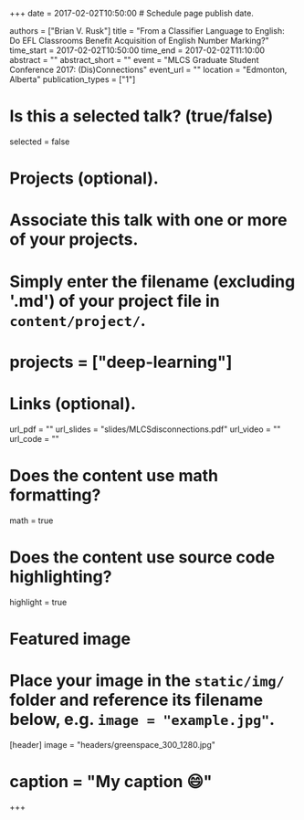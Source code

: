 +++
date = 2017-02-02T10:50:00  # Schedule page publish date.

authors = ["Brian V. Rusk"]
title = "From a Classifier Language to English: Do EFL Classrooms Benefit Acquisition of English Number Marking?"
time_start = 2017-02-02T10:50:00
time_end = 2017-02-02T11:10:00
abstract = ""
abstract_short = ""
event = "MLCS Graduate Student Conference 2017: (Dis)Connections"
event_url = ""
location = "Edmonton, Alberta"
publication_types = ["1"]

# Is this a selected talk? (true/false)
selected = false

# Projects (optional).
#   Associate this talk with one or more of your projects.
#   Simply enter the filename (excluding '.md') of your project file in `content/project/`.
# projects = ["deep-learning"]

# Links (optional).
url_pdf = ""
url_slides = "slides/MLCSdisconnections.pdf"
url_video = ""
url_code = ""

# Does the content use math formatting?
math = true

# Does the content use source code highlighting?
highlight = true

# Featured image
# Place your image in the `static/img/` folder and reference its filename below, e.g. `image = "example.jpg"`.
[header]
image = "headers/greenspace_300_1280.jpg"
# caption = "My caption :smile:"

+++

